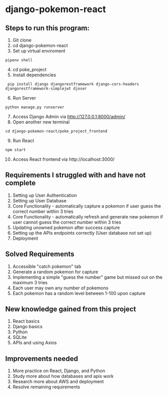 # django-pokemon-react

## Steps to run this program:
1. Git clone
2. cd django-pokemon-react
3. Set up virtual enviroment 
```
pipenv shell
```
4. cd poke_project
5. Install dependencies
```
 pip install django djangorestframework django-cors-headers djangorestframework-simplejwt djoser
```
6. Run Server
```
python manage.py runserver
```
7. Access Django Admin via http://127.0.0.1:8000/admin/
8. Open another new terminal
```
cd django-pokemon-react/poke_project_frontend
```
9. Run React
```
npm start
```
10. Access React frontend via http://localhost:3000/

## Requirements I struggled with and have not complete
1. Setting up User Authentication
2. Setting up User Database
3. Core Functionality - automatically capture a pokemon if user guess the correct number within 3 tries
4. Core Functionality - automatically refresh and generate new pokemon if user cannot guess the correct number within 3 tries
5. Updating unowned pokemon after success capture
6. Setting up the APIs endpoints correctly (User database not set up)
7. Deployment

## Solved Requirements
1. Accessible "catch pokemon" tab
2. Generate a random pokemon for capture
3. Implementing a simple "guess the number" game but missed out on the maximum 3 tries
4. Each user may own any number of pokemons
5. Each pokemon has a random level between 1-100 upon capture

## New knowledge gained from this project
1. React basics
2. Django basics
3. Python
4. SQLite
5. APIs and using Axios

## Improvements needed
1. More practice on React, Django, and Python
2. Study more about how databases and apis work
3. Research more about AWS and deployment
4. Resolve remaining requirements
